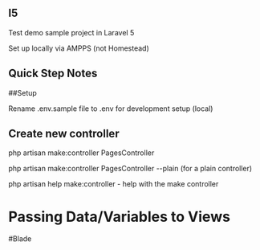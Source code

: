 ## l5

Test demo sample project in Laravel 5

Set up locally via AMPPS (not Homestead)

## Quick Step Notes

##Setup

Rename .env.sample file to .env for development setup (local)


## Create new controller

php artisan make:controller PagesController

php artisan make:controller PagesController --plain  (for a plain controller)

php artisan help make:controller - help with the make controller

# Passing Data/Variables to Views

#Blade






